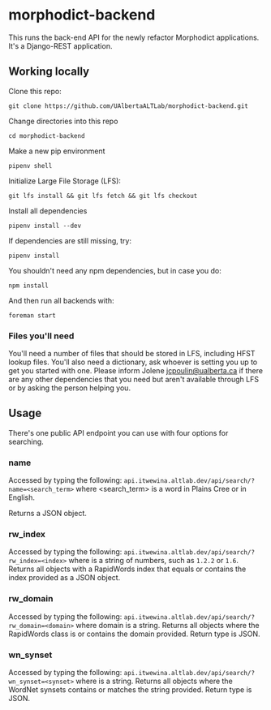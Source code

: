 # morphodict-backend
This runs the back-end API for the newly refactor Morphodict applications.
It's a Django-REST application.

## Working locally
Clone this repo:
```shell
git clone https://github.com/UAlbertaALTLab/morphodict-backend.git
```

Change directories into this repo
```shell
cd morphodict-backend
```

Make a new pip environment
```shell
pipenv shell
```

Initialize Large File Storage (LFS):
```shell
git lfs install && git lfs fetch && git lfs checkout
```

Install all dependencies
```shell
pipenv install --dev
```

If dependencies are still missing, try:
```shell
pipenv install
```

You shouldn't need any npm dependencies, but in case you do:
```shell
npm install
```

And then run all backends with:
```shell
foreman start
```

### Files you'll need
You'll need a number of files that should be stored in LFS, including HFST lookup
files. You'll also need a dictionary, ask whoever is setting you up to 
get you started with one. Please inform Jolene <jcpoulin@ualberta.ca> if 
there are any other dependencies that you need but aren't available through 
LFS or by asking the person helping you.


## Usage
There's one public API endpoint you can use with four options for searching. 

### name
Accessed by typing the following: 
`api.itwewina.altlab.dev/api/search/?name=<search_term>` where <search_term> 
is a word in Plains Cree or in English.

Returns a JSON object.

### rw_index
Accessed by typing the following: `api.itwewina.altlab.dev/api/search/?rw_index=<index>`
 where <index> is a string of numbers, such as `1.2.2` or `1.6`. Returns 
all objects with a RapidWords index that equals or contains the index provided 
as a JSON object.

### rw_domain
Accessed by typing the following: 
`api.itwewina.altlab.dev/api/search/?rw_domain=<domain>` where domain is a string. 
Returns all objects where the RapidWords class is or contains the domain provided. 
Return type is JSON.

### wn_synset
Accessed by typing the following: 
`api.itwewina.altlab.dev/api/search/?wn_synset=<synset>` where <synset> is a string. 
Returns all objects where the WordNet synsets contains or matches the string provided. 
Return type is JSON.
